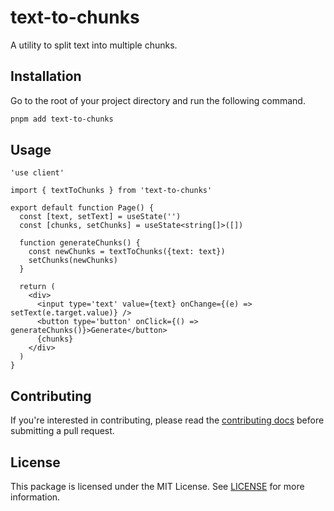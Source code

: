 # text-to-chunks

A utility to split text into multiple chunks.

## Installation

Go to the root of your project directory and run the following command.

```sh
pnpm add text-to-chunks
```

## Usage

```tsx
'use client'

import { textToChunks } from 'text-to-chunks'

export default function Page() {
  const [text, setText] = useState('')
  const [chunks, setChunks] = useState<string[]>([])

  function generateChunks() {
    const newChunks = textToChunks({text: text})
    setChunks(newChunks)
  }

  return (
    <div>
      <input type='text' value={text} onChange={(e) => setText(e.target.value)} />
      <button type='button' onClick={() => generateChunks()}>Generate</button>
      {chunks}
    </div>
  )
}

```

## Contributing

If you're interested in contributing, please read the [contributing docs](../../CONTRIBUTING.md) before submitting a pull request.

## License

This package is licensed under the MIT License. See [LICENSE](../../LICENSE.md) for more information.
